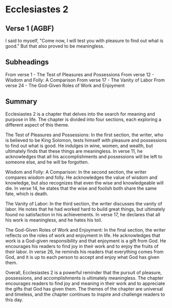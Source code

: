 # Ecclesiastes 2

## Verse 1 (AGBF)

I said to myself, "Come now, I will test you with pleasure to find out what is good." But that also proved to be meaningless.

## Subheadings

From verse 1 - The Test of Pleasures and Possessions
From verse 12 - Wisdom and Folly: A Comparison
From verse 17 - The Vanity of Labor
From verse 24 - The God-Given Roles of Work and Enjoyment

## Summary

Ecclesiastes 2 is a chapter that delves into the search for meaning and purpose in life. The chapter is divided into four sections, each exploring a different aspect of this theme.

The Test of Pleasures and Possessions:
In the first section, the writer, who is believed to be King Solomon, tests himself with pleasure and possessions to find out what is good. He indulges in wine, women, and wealth, but ultimately finds that these things are meaningless. In verse 11, he acknowledges that all his accomplishments and possessions will be left to someone else, and he will be forgotten. 

Wisdom and Folly: A Comparison:
In the second section, the writer compares wisdom and folly. He acknowledges the value of wisdom and knowledge, but also recognizes that even the wise and knowledgeable will die. In verse 14, he states that the wise and foolish both share the same fate, which is death. 

The Vanity of Labor:
In the third section, the writer discusses the vanity of labor. He notes that he had worked hard to build great things, but ultimately found no satisfaction in his achievements. In verse 17, he declares that all his work is meaningless, and he hates his toil. 

The God-Given Roles of Work and Enjoyment:
In the final section, the writer reflects on the roles of work and enjoyment in life. He acknowledges that work is a God-given responsibility and that enjoyment is a gift from God. He encourages his readers to find joy in their work and to enjoy the fruits of their labor. In verse 26, he reminds his readers that everything comes from God, and it is up to each person to accept and enjoy what God has given them. 

Overall, Ecclesiastes 2 is a powerful reminder that the pursuit of pleasure, possessions, and accomplishments is ultimately meaningless. The chapter encourages readers to find joy and meaning in their work and to appreciate the gifts that God has given them. The themes of the chapter are universal and timeless, and the chapter continues to inspire and challenge readers to this day.